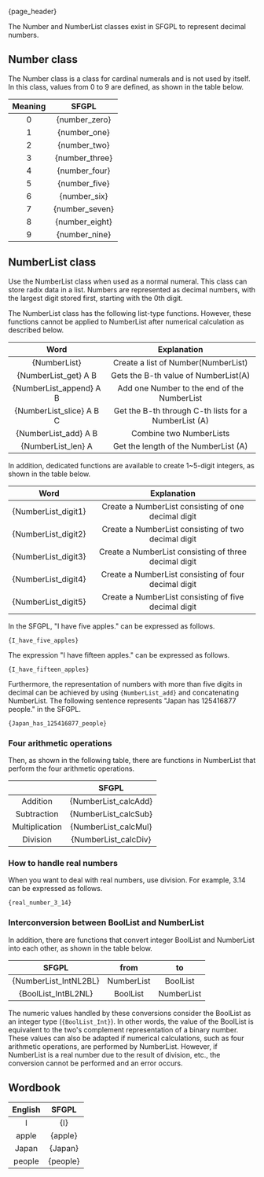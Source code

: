 {page_header}

The Number and NumberList classes exist in SFGPL to represent decimal numbers.

## Number class

The Number class is a class for cardinal numerals and is not used by itself.
In this class, values from 0 to 9 are defined, as shown in the table below.

|Meaning|SFGPL|
|:-:|:-:|
|0|{number_zero}|
|1|{number_one}|
|2|{number_two}|
|3|{number_three}|
|4|{number_four}|
|5|{number_five}|
|6|{number_six}|
|7|{number_seven}|
|8|{number_eight}|
|9|{number_nine}|

## NumberList class

Use the NumberList class when used as a normal numeral.
This class can store radix data in a list.
Numbers are represented as decimal numbers, with the largest digit stored first, starting with the 0th digit.

The NumberList class has the following list-type functions.
However, these functions cannot be applied to NumberList after numerical calculation as described below.

|Word|Explanation|
|:-:|:-:|
|{NumberList}|Create a list of Number(NumberList)|
|{NumberList_get} A B|Gets the B-th value of NumberList(A)|
|{NumberList_append} A B|Add one Number to the end of the NumberList|
|{NumberList_slice} A B C|Get the B-th through C-th lists for a NumberList (A)|
|{NumberList_add} A B|Combine two NumberLists|
|{NumberList_len} A|Get the length of the NumberList (A)|

In addition, dedicated functions are available to create 1~5-digit integers, as shown in the table below.

|Word|Explanation|
|:-:|:-:|
|{NumberList_digit1}|Create a NumberList consisting of one decimal digit
|{NumberList_digit2}|Create a NumberList consisting of two decimal digit|
|{NumberList_digit3}|Create a NumberList consisting of three decimal digit|
|{NumberList_digit4}|Create a NumberList consisting of four decimal digit|
|{NumberList_digit5}|Create a NumberList consisting of five decimal digit|

In the SFGPL, "I have five apples." can be expressed as follows.

```SFGPL
{I_have_five_apples}
```

The expression "I have fifteen apples." can be expressed as follows.

```SFGPL
{I_have_fifteen_apples}
```

Furthermore, the representation of numbers with more than five digits in decimal can be achieved by using ```{NumberList_add}``` and concatenating NumberList.
The following sentence represents "Japan has 125416877 people." in the SFGPL.

```SFGPL
{Japan_has_125416877_people}
```

### Four arithmetic operations

Then, as shown in the following table, there are functions in NumberList that perform the four arithmetic operations.

||SFGPL|
|:-:|:-:|
|Addition|{NumberList_calcAdd}|
|Subtraction|{NumberList_calcSub}|
|Multiplication|{NumberList_calcMul}|
|Division|{NumberList_calcDiv}|

### How to handle real numbers

When you want to deal with real numbers, use division.
For example, 3.14 can be expressed as follows.

```SFGPL
{real_number_3_14}
```

### Interconversion between BoolList and NumberList

In addition, there are functions that convert integer BoolList and NumberList into each other, as shown in the table below.

|SFGPL|from|to|
|:-:|:-:|:-:|
|{NumberList_IntNL2BL}|NumberList|BoolList|
|{BoolList_IntBL2NL}|BoolList|NumberList|

The numeric values handled by these conversions consider the BoolList as an integer type (```{BoolList_Int}```).
In other words, the value of the BoolList is equivalent to the two's complement representation of a binary number.
These values can also be adapted if numerical calculations, such as four arithmetic operations, are performed by NumberList.
However, if NumberList is a real number due to the result of division, etc., the conversion cannot be performed and an error occurs.

## Wordbook

|English|SFGPL|
|:-:|:-:|
|I|{I}|
|apple|{apple}|
|Japan|{Japan}|
|people|{people}|
